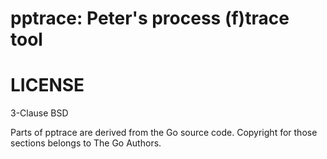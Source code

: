 # pptrace: Peter's process (f)trace tool

# LICENSE

3-Clause BSD

Parts of pptrace are derived from the Go source code. Copyright for
those sections belongs to The Go Authors.
